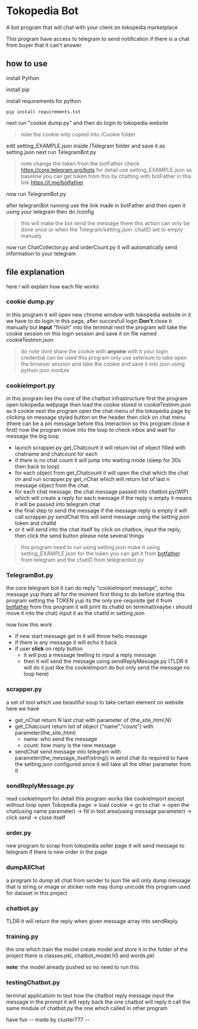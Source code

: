 # Tokopedia Bot # 
A bot program that will chat with your client on tokopedia marketplace

This program have access to telegram to send notification if there is a chat from buyer that it can't answer

## how to use ##

install Python 

install pip

install requirements for python
``` 
pip install requirements.txt
```

next run "cookie dump.py" and then do login to tokopedia website
> note the cookie only copied into /Cookie folder

edit setting_EXAMPLE.json inside /Telegram folder and save it as setting.json
next run TelegramBot.py
> note change the token from the botFather check https://core.telegram.org/bots for detail
> use setting_EXAMPLE.json as baseline
> you can get token from this by chatting with botFather in this link https://t.me/botfather

now run TelegramBot.py

after telegramBot running use the link made in botFather and then open it using your telegram then do /config
> this will make the bot send the message there 
> this action can only be done once or when the Telegram/setting.json :chatID set to empty manualy

now run ChatCollector.py and orderCount.py it will automatically send information to your telegram 
## file explanation ##
here i will explain how each file works
### cookie dump.py ###
in this program it will open new chrome window with tokopedia website in it
we have to do login in this page, after succesfull login **Don't** close it manually but **input** "finish" into the terminal
next the program will take the cookie session on this login session and save it on file named cookieTestmm.json
> do note dont share the cookie with **anyone** with it your login credential can be used 
this program only use selenium to take open the browser session and take the cookie and save it into json using python json module

### cookieImport.py ###
in this program lies the core of the chatbot infrastructure
first the program open tokopedia webpage then load the cookie stored in cookieTestmm.json as it cookie 
next the program open the chat menu of the tokopedia page by clicking on message styled button on the header then click on chat menu (there can be a pin message before this interaction so this program close it first) 
now the program move into the loop to check inbox and wait for message
the big loop
* launch scrapper.py get_Chatcount it will return list of object filled with chatname and chatcount for each
* if there is no chat count it will jump into waiting mode (sleep for 30s then back to loop)
* for each object from get_Chatcount it will open the chat which the chat on and run scrapper.py get_nChat which will return list of last n message object from the chat. 
* for each chat message. the chat message passed into chatbot.py(WIP) which will create a reply for each message if the reply is empty it means it will be passed into telegram chat
* the final step to send the message if the message reply is empty it will call scrapper.py sendChat this will send message using the setting.json token and chatId 
* or it will send into the chat itself by click on chatbox, input the reply, then click the send button
please note several things
> this program need to run using setting.json make it using setting_EXAMPLE.json for the token you can get it from [botfather](https://t.me/botfather) from telegram
> and the chatID from telegrambot.py

### TelegramBot.py ###
the core telegram bot it can do reply "cookieImport message", echo message yup thats all for the moment
first thing to do before starting this program setting the TOKEN yup its the only pre-requisite get it from [botfather](https://t.me/botfather)
from this program it will print its chatId on terminal(maybe i should move it into the chat) input it as the chatId in setting.json

now how this work
* if new start message get in it will throw hello message
* if there is any message it will echo it back
* if user **click** on reply button 
  * it will pop a message teelling to input a reply message
  * then it will send the message using sendReplyMessage.py (TLDR it will do it just like the cookieImport do but only send the message no loop here)
### scrapper.py ###
a set of tool which use beautiful soup to take certain element on website 
here we have 
* get_nChat return N last chat with parameter of (the_site_html,N)
* get_Chatcount return lsit of object {"name","count"} with parameter(the_site_html)
  * name: who send the message 
  * count: how many is the new message
* sendChat send message into telegram with parameter(the_message_itself(string))
in send chat its required to have the setting.json configured since it will take all the other parameter from it

### sendReplyMessage.py ###
read cookieImport for detail
this program works like cookieImport except without loop
open Tokopedia page -> load cookie -> go to chat -> open the chat(using name parameter) -> fill in text area(using message parameter) -> click send -> close itself

### order.py ###
new program to scrap from tokopedia seller page it will send message to telegram if there is new order in the page


### dumpAllChat ###
a program to dump all chat from sender to json file
will only dump message that is string or image or sticker
note may dump unicode
this program used for dataset in this project 

### chatbot.py ###
TLDR it will return the reply when given message array into sendReply

### training.py ###
the one which train the model
create model and store it in the folder of the project there is classes.pkl, chatbot_model.h5 and words.pkl

**note**: the model already pushed so no need to run this

### testingChatbot.py ###
terminal applicatioin to test how the chatbot reply message
input the message in the prompt it will reply back the one chatbot will reply
it call the same module of chatbot.py the one which called in other program


have fun 
-- made by cluster777 --